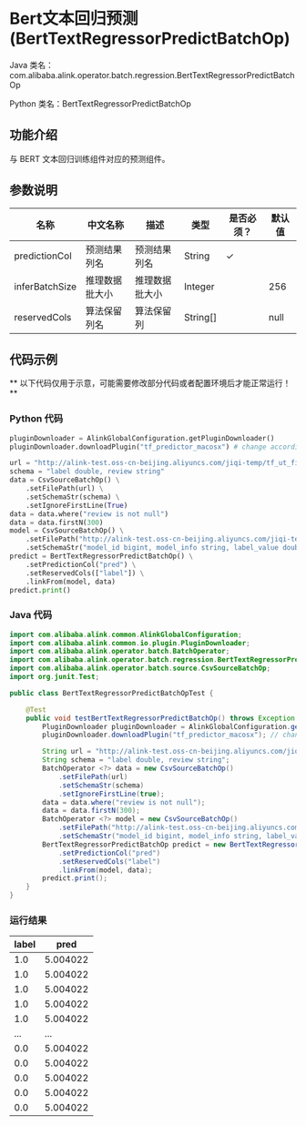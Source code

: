 # Bert文本回归预测 (BertTextRegressorPredictBatchOp)
Java 类名：com.alibaba.alink.operator.batch.regression.BertTextRegressorPredictBatchOp

Python 类名：BertTextRegressorPredictBatchOp


## 功能介绍

与 BERT 文本回归训练组件对应的预测组件。


## 参数说明

| 名称 | 中文名称 | 描述 | 类型 | 是否必须？ | 默认值 |
| --- | --- | --- | --- | --- | --- |
| predictionCol | 预测结果列名 | 预测结果列名 | String | ✓ |  |
| inferBatchSize | 推理数据批大小 | 推理数据批大小 | Integer |  | 256 |
| reservedCols | 算法保留列名 | 算法保留列 | String[] |  | null |

## 代码示例

** 以下代码仅用于示意，可能需要修改部分代码或者配置环境后才能正常运行！**

### Python 代码
```python
pluginDownloader = AlinkGlobalConfiguration.getPluginDownloader()
pluginDownloader.downloadPlugin("tf_predictor_macosx") # change according to system type

url = "http://alink-test.oss-cn-beijing.aliyuncs.com/jiqi-temp/tf_ut_files/ChnSentiCorp_htl_small.csv"
schema = "label double, review string"
data = CsvSourceBatchOp() \
    .setFilePath(url) \
    .setSchemaStr(schema) \
    .setIgnoreFirstLine(True)
data = data.where("review is not null")
data = data.firstN(300)
model = CsvSourceBatchOp() \
    .setFilePath("http://alink-test.oss-cn-beijing.aliyuncs.com/jiqi-temp/tf_ut_files/bert_text_regressor_model.csv") \
    .setSchemaStr("model_id bigint, model_info string, label_value double")
predict = BertTextRegressorPredictBatchOp() \
    .setPredictionCol("pred") \
    .setReservedCols(["label"]) \
    .linkFrom(model, data)
predict.print()
```

### Java 代码
```java
import com.alibaba.alink.common.AlinkGlobalConfiguration;
import com.alibaba.alink.common.io.plugin.PluginDownloader;
import com.alibaba.alink.operator.batch.BatchOperator;
import com.alibaba.alink.operator.batch.regression.BertTextRegressorPredictBatchOp;
import com.alibaba.alink.operator.batch.source.CsvSourceBatchOp;
import org.junit.Test;

public class BertTextRegressorPredictBatchOpTest {

	@Test
	public void testBertTextRegressorPredictBatchOp() throws Exception {
		PluginDownloader pluginDownloader = AlinkGlobalConfiguration.getPluginDownloader();
		pluginDownloader.downloadPlugin("tf_predictor_macosx"); // change according to system type

		String url = "http://alink-test.oss-cn-beijing.aliyuncs.com/jiqi-temp/tf_ut_files/ChnSentiCorp_htl_small.csv";
		String schema = "label double, review string";
		BatchOperator <?> data = new CsvSourceBatchOp()
			.setFilePath(url)
			.setSchemaStr(schema)
			.setIgnoreFirstLine(true);
		data = data.where("review is not null");
		data = data.firstN(300);
		BatchOperator <?> model = new CsvSourceBatchOp()
			.setFilePath("http://alink-test.oss-cn-beijing.aliyuncs.com/jiqi-temp/tf_ut_files/bert_text_regressor_model.csv")
			.setSchemaStr("model_id bigint, model_info string, label_value double");
		BertTextRegressorPredictBatchOp predict = new BertTextRegressorPredictBatchOp()
			.setPredictionCol("pred")
			.setReservedCols("label")
			.linkFrom(model, data);
		predict.print();
	}
}
```

### 运行结果
|label|   pred|
|----|--------|
|1.0 |5.004022|
|1.0 |5.004022|
|1.0 |5.004022|
|1.0 |5.004022|
|1.0 |5.004022|
|... |...     |
|0.0 |5.004022|
|0.0 |5.004022|
|0.0 |5.004022|
|0.0 |5.004022|
|0.0 |5.004022|
